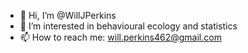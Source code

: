 - 👋 Hi, I’m @WillJPerkins
- 🌱 I’m interested in behavioural ecology and statistics
- 📫 How to reach me: will.perkins462@gmail.com
